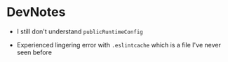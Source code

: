 # DevNotes

- I still don't understand `publicRuntimeConfig`

- Experienced lingering error with `.eslintcache` which is a file I've never
  seen before
